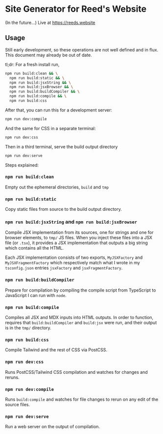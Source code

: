 # Site Generator for Reed's Website

(In the future...) Live at https://reeds.website

## Usage

Still early development, so these operations are not well defined and in flux. This document may already be out of date. 

tl;dr: For a fresh install run, 

```sh
npm run build:clean && \
  npm run build:static && \
  npm run build:jsxString && \
  npm run build:jsxBrowser && \
  npm run build:buildCompiler && \
  npm run build:compile && \
  npm run build:css
```

After that, you can run this for a development server:


```sh
npm run dev:compile
```

And the same for CSS in a separate terminal:

```sh
npm run dev:css
```

Then in a third terminal, serve the build output directory

```sh
npm run dev:serve
```

Steps explained:

### `npm run build:clean`

Empty out the ephemeral directories, `build` and `tmp`

### `npm run build:static`

Copy static files from source to the build output directory.

### `npm run build:jsxString` and `npm run build:jsxBrowser`

Compile JSX implementation from its sources, one for strings and one for browser elements, to `tmp/` JS files. When you inject these files into a JSX file (or `.tsx`), it provides a JSX implementation that outputs a big string which contains all the HTML.

Each JSX implementation consists of two exports, `MyJSXFactory` and `MyJSXFragmentFactory` which respectively match what I wrote in my `tsconfig.json` entries `jsxFactory` and `jsxFragmentFactory`.

### `npm run build:buildCompiler` 

Prepare for compilation by compiling the compile script from TypeScript to JavaScript I can run with `node`.

### `npm run build:compile`

Compiles all JSX and MDX inputs into HTML outputs. In order to function,
requires that  `build:buildCompiler` and `build:jsx` were run, and their output
is in the `tmp/` directory.

### `npm run build:css`

Compile Tailwind and the rest of CSS via PostCSS.

### `npm run dev:css`

Runs PostCSS/Tailwind CSS compilation and watches for changes and reruns.

### `npm run dev:compile`

Runs `build:compile` and watches for file changes to rerun on any edit of the 
source files.

### `npm run dev:serve`

Run a web server on the output of compilation.
